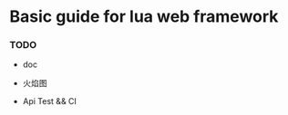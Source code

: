 Basic guide for lua web framework
=================================

### TODO

*   doc

*   火焰图

*   Api Test && CI
